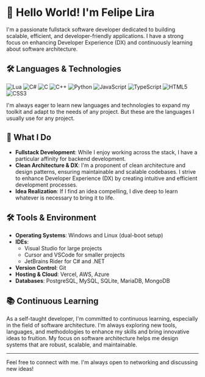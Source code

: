 # 👋 Hello World! I'm Felipe Lira

I'm a passionate fullstack software developer dedicated to building scalable, efficient, and developer-friendly applications. I have a strong focus on enhancing Developer Experience (DX) and continuously learning about software architecture.

## 🛠️ Languages & Technologies

![Lua](https://img.shields.io/badge/lua-%232C2D72.svg?style=for-the-badge&logo=lua&logoColor=white)
![C#](https://img.shields.io/badge/c%23-%23239120.svg?style=for-the-badge&logo=csharp&logoColor=white)
![C](https://img.shields.io/badge/c-%2300599C.svg?style=for-the-badge&logo=c&logoColor=white)
![C++](https://img.shields.io/badge/c++-%2300599C.svg?style=for-the-badge&logo=c%2B%2B&logoColor=white)
![Python](https://img.shields.io/badge/python-3670A0?style=for-the-badge&logo=python&logoColor=ffdd54)
![JavaScript](https://img.shields.io/badge/javascript-%23323330.svg?style=for-the-badge&logo=javascript&logoColor=%23F7DF1E)
![TypeScript](https://img.shields.io/badge/typescript-%23007ACC.svg?style=for-the-badge&logo=typescript&logoColor=white)
![HTML5](https://img.shields.io/badge/html5-%23E34F26.svg?style=for-the-badge&logo=html5&logoColor=white)
![CSS3](https://img.shields.io/badge/css3-%231572B6.svg?style=for-the-badge&logo=css3&logoColor=white)

I'm always eager to learn new languages and technologies to expand my toolkit and adapt to the needs of any project. But these are the languages I usually use for any project.

## 💼 What I Do

- **Fullstack Development**: While I enjoy working across the stack, I have a particular affinity for backend development.
- **Clean Architecture & DX**: I'm a proponent of clean architecture and design patterns, ensuring maintainable and scalable codebases. I strive to enhance Developer Experience (DX) by creating intuitive and efficient development processes.
- **Idea Realization**: If I find an idea compelling, I dive deep to learn whatever is necessary to bring it to life.

## 🛠️ Tools & Environment

- **Operating Systems**: Windows and Linux (dual-boot setup)
- **IDEs**: 
  - Visual Studio for large projects
  - Cursor and VSCode for smaller projects
  - JetBrains Rider for C# and .NET
- **Version Control**: Git
- **Hosting & Cloud**: Vercel, AWS, Azure
- **Databases**: PostgreSQL, MySQL, SQLite, MariaDB, MongoDB

## 📚 Continuous Learning

As a self-taught developer, I'm committed to continuous learning, especially in the field of software architecture. I'm always exploring new tools, languages, and methodologies to enhance my skills and bring innovative ideas to fruition. My focus on software architecture helps me design systems that are robust, scalable, and maintainable.

---

Feel free to connect with me. I'm always open to networking and discussing new ideas!
